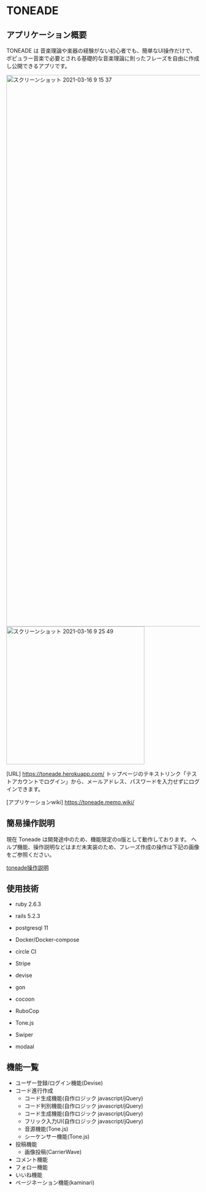 # TONEADE
## アプリケーション概要

TONEADE は 音楽理論や楽器の経験がない初心者でも、簡単なUI操作だけで、
ポピュラー音楽で必要とされる基礎的な音楽理論に則ったフレーズを自由に作成し公開できるアプリです。

<img width="1440" alt="スクリーンショット 2021-03-16 9 15 37" src="https://user-images.githubusercontent.com/52414882/111237791-219b0f00-8639-11eb-92e3-26f86d41a7a2.png">

<img width="360" alt="スクリーンショット 2021-03-16 9 25 49" src="https://user-images.githubusercontent.com/52414882/111238061-a84fec00-8639-11eb-8ac7-39f6879e7fa3.png">

[URL]
https://toneade.herokuapp.com/
トップページのテキストリンク「テストアカウントでログイン」から、メールアドレス、パスワードを入力せずにログインできます。

[アプリケーションwiki]
https://toneade.memo.wiki/

<!-- 本アプリケーションは工夫次第でそこそこ作曲ソフト的な使い方もできますが、あくまで気軽な作曲アイデアのスケッチ、作曲前の実験場的な使い方を想定したサービスです。  
メロディができたけどなかなか良いコード進行が浮かばない。ダイアトニックなコード進行から一歩捻った構成を探りたい。作りたい曲のキースケールのコードフォームを憶えていない。といった時に活用してください！

作成したフレーズはブログ形式で公開することができ、公開されているフレーズを「Nice!」することでそのフレーズを自身のフレーズに転用(Cover)することができます。
Coverを使用したフレーズは、オリジナル元へのリンクが作成されます。リスペクトは大切ですね！

自身が作成したフレーズ、またはNice!したフレーズは、MIDIファイルに書き出しを行うことができます。
DAWやシーケンサーにインポートして自身の創作活動にTONEADEを活用してください！

本格的なDAWやシーケンサーとしての機能は現在想定しておりません。素晴らしいDAWが世の中には沢山ありますので。  
ですが利用者の反応次第では機能の拡張を行なっていきたいと考えています。 -->

## 簡易操作説明
現在 Toneade は開発途中のため、機能限定のα版として動作しております。
ヘルプ機能、操作説明などはまだ未実装のため、フレーズ作成の操作は下記の画像をご参照ください。

[toneade操作説明](https://user-images.githubusercontent.com/52414882/69954663-2bc9f480-153f-11ea-83ae-25ef111a49e0.jpg)

<!--


## カタログ設計
[TONEADE-カタログ設計.pdf](https://github.com/roadfox303/toneade/files/3732917/TONEADE-.pdf)

## 機能一覧
[TONEADE-基本機能.pdf](https://github.com/roadfox303/toneade/files/3733608/TONEADE-.pdf)  
[TONEADE-フレーズ機能.pdf](https://github.com/roadfox303/toneade/files/3823482/TONEADE-.pdf)


## テーブル定義書
[TONEADE-テーブル定義.pdf](https://github.com/roadfox303/toneade/files/3732932/TONEADE-.pdf)

## ER図
![TONEADE_ER](https://user-images.githubusercontent.com/52414882/66912828-4e1ab800-f04e-11e9-8453-44cbdf34360d.png)

## 画面遷移図
![TONEADE_画面遷移](https://user-images.githubusercontent.com/52414882/66896977-fcb00000-f030-11e9-817a-46ba31e3ce0e.png)

## ワイヤーフレーム
[コード進行アプリ.pdf](https://github.com/roadfox303/toneade/files/3732947/default.pdf) -->

## 使用技術
- ruby 2.6.3
- rails 5.2.3
- postgresql 11
- Docker/Docker-compose
- circle CI

- Stripe

- devise
- gon
- cocoon
- RuboCop

- Tone.js
- Swiper
- modaal

## 機能一覧
- ユーザー登録/ログイン機能(Devise)
- コード進行作成
  - コード生成機能(自作ロジック javascript/jQuery)
  - コード判別機能(自作ロジック javascript/jQuery)
  - コード生成機能(自作ロジック javascript/jQuery)
  - フリック入力UI(自作ロジック javascript/jQuery)
  - 音源機能(Tone.js)
  - シーケンサー機能(Tone.js)
- 投稿機能
  - 画像投稿(CarrierWave)
- コメント機能
- フォロー機能
- いいね機能
- ページネーション機能(kaminari)
